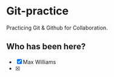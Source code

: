 # Git-practice

Practicing Git &amp; Github for Collaboration.

## Who has been here?

- [x] Max Williams
- [x]